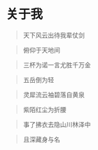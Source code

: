 # 关于我

> 天下风云出待我辈仗剑

> 俯仰于天地间

> 三杯为诺一言尤胜千万金

> 五岳倒为轻

> 灵犀流云袖碧落自黄泉

> 紫陌红尘为折腰

> 事了拂衣去隐山川林泽中

> 且深藏身与名
